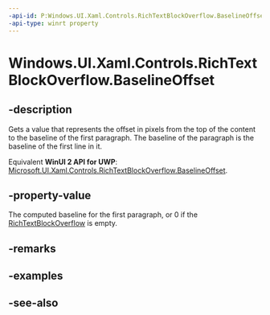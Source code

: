 ```yaml
---
-api-id: P:Windows.UI.Xaml.Controls.RichTextBlockOverflow.BaselineOffset
-api-type: winrt property
---
```


<!-- Property syntax
public double BaselineOffset { get; }
-->

# Windows.UI.Xaml.Controls.RichTextBlockOverflow.BaselineOffset

## -description
Gets a value that represents the offset in pixels from the top of the content to the baseline of the first paragraph. The baseline of the paragraph is the baseline of the first line in it.

Equivalent **WinUI 2 API for UWP**: [Microsoft.UI.Xaml.Controls.RichTextBlockOverflow.BaselineOffset](/windows/winui/api/microsoft.ui.xaml.controls.richtextblockoverflow.baselineoffset).

## -property-value
The computed baseline for the first paragraph, or 0 if the [RichTextBlockOverflow](richtextblockoverflow.md) is empty.

## -remarks

## -examples

## -see-also
